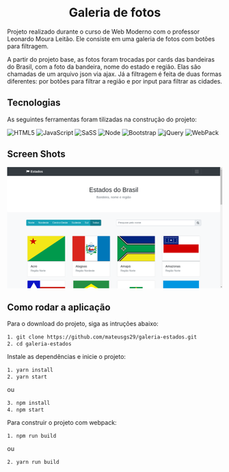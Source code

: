 <h1 align="center">Galeria de fotos</h1>

<p>Projeto realizado durante o curso de Web Moderno com o professor Leonardo Moura Leitão.
Ele consiste em uma galeria de fotos com botões para filtragem.</p>

<p>A partir do projeto base, as fotos foram trocadas por cards das bandeiras do Brasil, com a foto da bandeira, nome do estado e região. Elas são chamadas de um arquivo json via ajax. Já a filtragem é feita de duas formas diferentes: por botões para filtrar a região e por input para filtrar as cidades.</p>

## Tecnologias
As seguintes ferramentas foram tilizadas na construção do projeto:

![HTML5](https://img.shields.io/badge/html%205-0D1117?style=for-the-badge&logo=html5&logoColor=white&labelColor=E34F26)
![JavaScript](https://img.shields.io/badge/-JavaScript-0D1117?style=for-the-badge&logo=javascript&logoColor=white&labelColor=F7DF1E)
![SaSS](https://img.shields.io/badge/-SaSS-0D1117?style=for-the-badge&logo=sass&logoColor=white&labelColor=C76494)
![Node](https://img.shields.io/badge/-NodeJS-0D1117?style=for-the-badge&logo=node.js&logoColor=white&labelColor=018233)
![Bootstrap](https://img.shields.io/badge/-Bootstrap-0D1117?style=for-the-badge&logo=bootstrap&logoColor=white&labelColor=533B78)
![jQuery](https://img.shields.io/badge/-jQuery-0D1117?style=for-the-badge&logo=jquery&logoColor=white&labelColor=1066A8)
![WebPack](https://img.shields.io/badge/-Webpack-0D1117?style=for-the-badge&logo=webpack&logoColor=white&labelColor=90CEF1)

## Screen Shots

![Print do site do projeto](print.png)

## Como rodar a aplicação

Para o download do projeto, siga as intruções abaixo:

```
1. git clone https://github.com/mateusgs29/galeria-estados.git
2. cd galeria-estados
```

Instale as dependências e inicie o projeto:

```
1. yarn install
2. yarn start
```

ou

```
3. npm install
4. npm start
```

Para construir o projeto com webpack:

```
1. npm run build
```

ou 

```
2. yarn run build
```